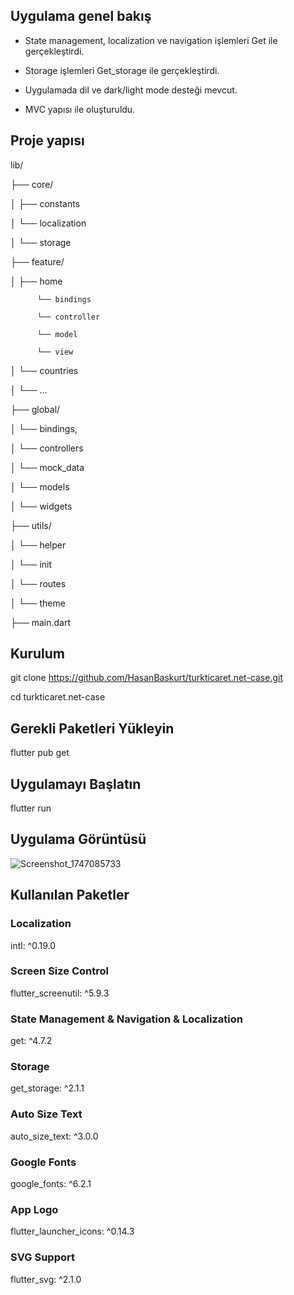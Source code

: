 ## Uygulama genel bakış

* State management, localization ve navigation işlemleri Get ile gerçekleştirdi.

* Storage işlemleri Get_storage ile gerçekleştirdi.

* Uygulamada dil ve dark/light mode desteği mevcut.

* MVC yapısı ile oluşturuldu.


## Proje yapısı

lib/

├── core/

│   ├── constants

│   └── localization

│   └── storage

├── feature/

│   ├── home

          └── bindings
          
          └── controller
          
          └── model
          
          └── view
          
│   └── countries

│   └── ...

├── global/

│   └── bindings,

│   └── controllers

│   └── mock_data

│   └── models

│   └── widgets

├── utils/

│   └── helper

│   └── init

│   └── routes

│   └── theme

├── main.dart



## Kurulum

git clone https://github.com/HasanBaskurt/turkticaret.net-case.git

cd turkticaret.net-case

## Gerekli Paketleri Yükleyin

flutter pub get

## Uygulamayı Başlatın

flutter run

## Uygulama Görüntüsü
![Screenshot_1747085733](https://github.com/user-attachments/assets/1772046c-6785-412d-8cb2-503a313d890e)




## Kullanılan Paketler
 ### Localization
  intl: ^0.19.0
  
 ### Screen Size Control
  flutter_screenutil: ^5.9.3

   ### State Management & Navigation & Localization
  get: ^4.7.2

   ### Storage
  get_storage: ^2.1.1  
  
 ### Auto Size Text
  auto_size_text: ^3.0.0

  ### Google Fonts
  google_fonts: ^6.2.1

   ### App Logo
  flutter_launcher_icons: ^0.14.3

  ### SVG Support
  flutter_svg: ^2.1.0
